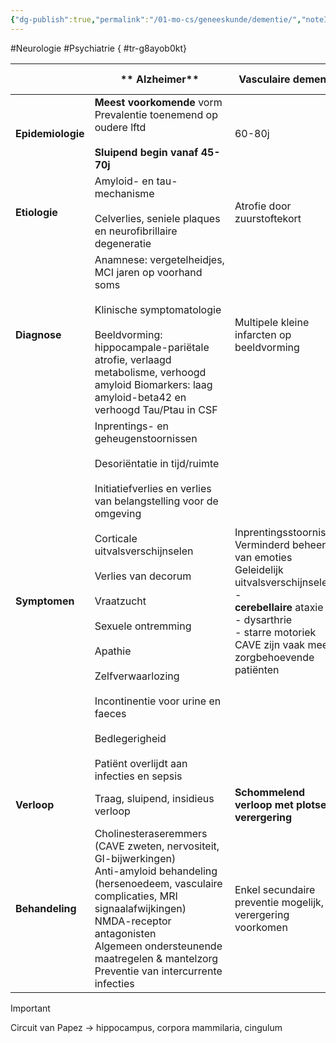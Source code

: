 ```yaml
---
{"dg-publish":true,"permalink":"/01-mo-cs/geneeskunde/dementie/","noteIcon":"","created":"2024-11-24T10:55:40.724+01:00","updated":"2024-12-29T13:58:43.755+01:00"}
---
```


#Neurologie #Psychiatrie
{ #tr-g8ayob0kt}



|                   | **  Alzheimer**                                                                                                                                                                                                                                                                                                                                                                                                                                                    | **Vasculaire dementie**                                                                                                                                                                                                            | **Creutzfeld-Jacob disease**                                                                                                      |
| ----------------- | ------------------------------------------------------------------------------------------------------------------------------------------------------------------------------------------------------------------------------------------------------------------------------------------------------------------------------------------------------------------------------------------------------------------------------------------------------------------ | ---------------------------------------------------------------------------------------------------------------------------------------------------------------------------------------------------------------------------------- | --------------------------------------------------------------------------------------------------------------------------------- |
| **Epidemiologie** | **Meest voorkomende** vorm  <br>Prevalentie toenemend op oudere lftd  <br>  <br>**Sluipend begin vanaf 45-70j**                                                                                                                                                                                                                                                                                                                                                    | 60-80j                                                                                                                                                                                                                             | 1/1 000 000  <br>  <br>> 50j                                                                                                      |
| **Etiologie**     | Amyloid- en tau-mechanisme  <br>  <br>Celverlies, seniele plaques en neurofibrillaire degeneratie                                                                                                                                                                                                                                                                                                                                                                  | Atrofie door zuurstoftekort                                                                                                                                                                                                        | Prion-infectie (BSE?)                                                                                                             |
| **Diagnose**      | Anamnese: vergetelheidjes, MCI jaren op voorhand soms  <br>  <br>Klinische symptomatologie  <br>  <br>Beeldvorming: hippocampale-pariëtale atrofie, verlaagd metabolisme, verhoogd amyloid Biomarkers: laag amyloid-beta42 en verhoogd Tau/Ptau in CSF                                                                                                                                                                                                             | Multipele kleine infarcten op beeldvorming                                                                                                                                                                                         | EEG-afwijkingen (typische tri-fasische golven)  <br>Biomarker 14-3-3                                                              |
| **Symptomen**     | Inprentings- en geheugenstoornissen  <br>  <br>Desoriëntatie in tijd/ruimte  <br>  <br>Initiatiefverlies en verlies van belangstelling voor de omgeving  <br>  <br>Corticale uitvalsverschijnselen  <br>  <br>Verlies van decorum  <br>  <br>Vraatzucht  <br>  <br>Sexuele ontremming  <br>  <br>Apathie  <br>  <br>Zelfverwaarlozing  <br>  <br>Incontinentie voor urine en faeces  <br>  <br>Bedlegerigheid  <br>  <br>Patiënt overlijdt aan infecties en sepsis | Inprentingsstoornissen  <br>Verminderd beheersen van emoties  <br>Geleidelijk uitvalsverschijnselen  <br>-  <br>**cerebellaire** ataxie  <br>- dysarthrie  <br>- starre motoriek  <br>CAVE zijn vaak meer zorgbehoevende patiënten | Globale dementie  <br>Corticale functiestoornissen  <br>Myoclonieën  <br>  <br>**Cerebellaire** en extrapyramidale verschijnselen |
| **Verloop**       | Traag, sluipend, insidieus verloop                                                                                                                                                                                                                                                                                                                                                                                                                                 | **Schommelend verloop met plotse verergering**                                                                                                                                                                                     | **Snel progressief**                                                                                                              |
| **Behandeling**   | Cholinesteraseremmers (CAVE zweten, nervositeit, GI-bijwerkingen)  <br>Anti-amyloid behandeling (hersenoedeem, vasculaire complicaties, MRI signaalafwijkingen)  <br>NMDA-receptor antagonisten  <br>Algemeen ondersteunende maatregelen & mantelzorg  <br>Preventie van intercurrente infecties                                                                                                                                                                   | Enkel secundaire preventie mogelijk, verergering voorkomen                                                                                                                                                                         | Geen behandeling                                                                                                                  |


> [!important]  
> Circuit van Papez → hippocampus, corpora mammilaria, cingulum